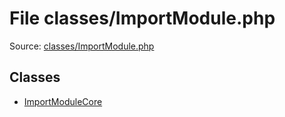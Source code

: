 File classes/ImportModule.php
=========

Source: [classes/ImportModule.php](https://github.com/PrestaShop/PrestaShop/blob/1.5.0.5/classes/ImportModule.php)


Classes
-------

* [ImportModuleCore](class.ImportModuleCore.md)

